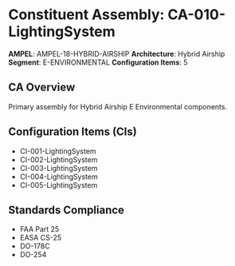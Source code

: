 # Constituent Assembly: CA-010-LightingSystem

**AMPEL**: AMPEL-18-HYBRID-AIRSHIP
**Architecture**: Hybrid Airship
**Segment**: E-ENVIRONMENTAL
**Configuration Items**: 5

## CA Overview
Primary assembly for Hybrid Airship E Environmental components.

## Configuration Items (CIs)
- CI-001-LightingSystem
- CI-002-LightingSystem
- CI-003-LightingSystem
- CI-004-LightingSystem
- CI-005-LightingSystem

## Standards Compliance
- FAA Part 25
- EASA CS-25
- DO-178C
- DO-254
